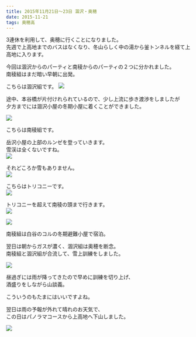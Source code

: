 ```yaml
---
title: 2015年11月21日～23日 涸沢・奥穂
date: 2015-11-21
tags: 奥穂高
---
```


3連休を利用して、奥穂に行くことになりました。  
先週で上高地までのバスはなくなり、冬山らしく中の湯から釜トンネルを経て上高地に入ります。  

今回は涸沢からのパーティと南稜からのパーティの２つに分かれました。  
南稜組はまだ暗い早朝に出発。  


こちらは涸沢組です。
![](/2015/11/21/20151121/dscn1803.jpg)  

途中、本谷橋が片付けれられているので、少し上流に歩き渡渉をしましたが  
夕方までには涸沢小屋の冬期小屋に着くことができました。  

![](/2015/11/21/20151121/dscn1819.jpg)  

こちらは南稜組です。

岳沢小屋の上部のルンゼを登っていきます。  
雪渓は全くないですね。  
![](/2015/11/21/20151121/dscf3395.jpg)  

それどころか雪もありません。  
![](/2015/11/21/20151121/dscf3421.jpg)  

こちらはトリコニーです。  
![](/2015/11/21/20151121/dscf3428.jpg)  

トリコニーを超えて南稜の頭まで行きます。  
![](/2015/11/21/20151121/dscf3441.jpg)  

![](/2015/11/21/20151121/dscf3473.jpg)  

南稜組は白谷のコルの冬期避難小屋で宿泊。  

翌日は朝からガスが濃く、涸沢組は奥穂を断念。  
南稜組と涸沢組が合流して、雪上訓練をしました。  

![](/2015/11/21/20151121/dscn1824.jpg)  

昼過ぎには雨が降ってきたので早めに訓練を切り上げ、  
酒盛りをしながら山談義。  

こういうのもたまにはいいですよね。  

翌日は雨の予報が外れて晴れのお天気で、  
この日はパノラマコースから上高地へ下山しました。  

![](/2015/11/21/20151121/dscn1844.jpg)
